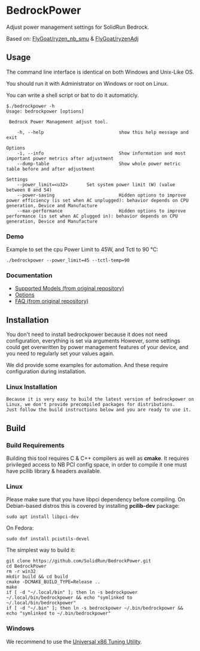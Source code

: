 # BedrockPower
Adjust power management settings for SolidRun Bedrock.


Based on: [FlyGoat/ryzen_nb_smu](https://github.com/flygoat/ryzen_nb_smu) & [FlyGoat/ryzenAdj](https://github.com/FlyGoat/RyzenAdj.git)

## Usage
The command line interface is identical on both Windows and Unix-Like OS.

You should run it with Administrator on Windows or root on Linux.

You can write a shell script or bat to do it automaticly.

```
$./bedrockpower -h
Usage: bedrockpower [options]

 Bedrock Power Management adjust tool.

    -h, --help                            show this help message and exit

Options
    -i, --info                            Show information and most important power metrics after adjustment
    --dump-table                          Show whole power metric table before and after adjustment

Settings
    --power_limit=<u32>       Set system power limit (W) (value between 8 and 54)
    --power-saving                        Hidden options to improve power efficiency (is set when AC unplugged): behavior depends on CPU generation, Device and Manufacture
    --max-performance                     Hidden options to improve performance (is set when AC plugged in): behavior depends on CPU generation, Device and Manufacture
```

### Demo
Example to set the cpu Power Limit to 45W, and Tctl to 90 °C:

    ./bedrockpower --power_limit=45 --tctl-temp=90

### Documentation
- [Supported Models (from original repository)](https://github.com/FlyGoat/RyzenAdj/wiki/Supported-Models)
- [Options](https://github.com/FlyGoat/RyzenAdj/wiki/Options)
- [FAQ (from original repository)](https://github.com/FlyGoat/RyzenAdj/wiki/FAQ)

## Installation

You don't need to install bedrockpower because it does not need configuration, everything is set via arguments
However, some settings could get overwritten by power management features of your device, and you need to regularly set your values again.

We did provide some examples for automation. And these require configuration during installation.

### Linux Installation
    Because it is very easy to build the latest version of bedrockpower on Linux, we don't provide precompiled packages for distributions.
    Just follow the build instructions below and you are ready to use it.

## Build

### Build Requirements

Building this tool requires C & C++ compilers as well as **cmake**. It
requires privileged access to NB PCI config space, in order to compile it
one must have pcilib library & headers available.

### Linux
Please make sure that you have libpci dependency before compiling. On
Debian-based distros this is covered by installing **pcilib-dev** package:

    sudo apt install libpci-dev

On Fedora:

    sudo dnf install pciutils-devel

The simplest way to build it:

    git clone https://github.com/SolidRun/BedrockPower.git
    cd BedrockPower
    rm -r win32
    mkdir build && cd build
    cmake -DCMAKE_BUILD_TYPE=Release ..
    make
    if [ -d "~/.local/bin" ]; then ln -s bedrockpower ~/.local/bin/bedrockpower && echo "symlinked to ~/.local/bin/bedrockpower"
    if [ -d "~/.bin" ]; then ln -s bedrockpower ~/.bin/bedrockpower && echo "symlinked to ~/.bin/bedrockpower"

### Windows
We recommend to use the [Universal x86 Tuning Utility](https://github.com/JamesCJ60/Universal-x86-Tuning-Utility).

